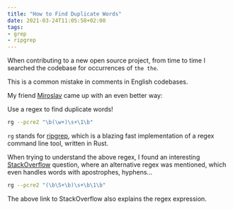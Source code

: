 ```yaml
---
title: "How to Find Duplicate Words"
date: 2021-03-24T11:05:58+02:00
tags:
- grep
- ripgrep
---
```


When contributing to a new open source project,
from time to time I searched the codebase for occurrences of `the the`.

This is a common mistake in comments in English codebases.

My friend [Miroslav](https://twitter.com/eumiro) came up with an even better way:

Use a regex to find duplicate words!

```bash
rg --pcre2 "\b(\w+)\s+\1\b"
```

`rg` stands for [ripgrep](https://github.com/BurntSushi/ripgrep),
which is a blazing fast implementation of a regex command line tool,
written in Rust.

When trying to understand the above regex,
I found an interesting [StackOverflow](https://stackoverflow.com/questions/2823016) question,
where an alternative regex was mentioned,
which even handles words with apostrophes, hyphens...

```bash
rg --pcre2 "(\b\S+\b)\s+\b\1\b"
```
The above link to StackOverflow also explains the regex expression.
